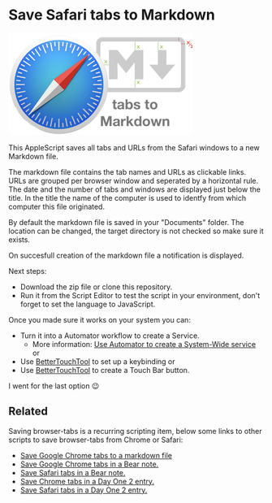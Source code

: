 # Save Safari tabs to Markdown

![Safari tabs to Markdown](img/Safari-tabs-to-Markdown.png)

This AppleScript saves all tabs and URLs from the Safari windows to a new Markdown file.

The markdown file contains the tab names and URLs as clickable links.
URLs are grouped per browser window and seperated by a horizontal rule.
The date and the number of tabs and windows are displayed just below the title. In the title the name of the computer is used to identfy from which computer this file originated.

By default the markdown file is saved in your "Documents" folder. The location can be changed, the target directory is not checked so make sure it exists.

On succesfull creation of the markdown file a notification is displayed.

Next steps:

- Download the zip file or clone this repository.
- Run it from the Script Editor to test the script in your environment, don't forget to set the language to JavaScript.

Once you made sure it works on your system you can:

- Turn it into a Automator workflow to create a Service.
  - More information: [Use Automator to create a System-Wide service](https://developer.apple.com/library/content/documentation/LanguagesUtilities/Conceptual/MacAutomationScriptingGuide/MakeaSystem-WideService.html) or
- Use [BetterTouchTool](https://www.boastr.net) to set up a keybinding or
- Use [BetterTouchTool](https://www.boastr.net) to create a Touch Bar button.

I went for the last option 😉

## Related

Saving browser-tabs is a recurring scripting item, below some links to other scripts to save browser-tabs from Chrome or Safari:

- [Save Google Chrome tabs to a markdown file](https://github.com/tIsGoud/save-chrome-tabs-to-markdown)
- [Save Google Chrome tabs in a Bear note.](https://github.com/tIsGoud/save-chrome-tabs-to-bear)
- [Save Safari tabs in a Bear note.](https://github.com/tIsGoud/save-safari-tabs-to-bear)
- [Save Chrome tabs in a Day One 2 entry.](https://github.com/tIsGoud/save-chrome-tabs-to-day-one)
- [Save Safari tabs in a Day One 2 entry.](https://github.com/tIsGoud/save-safari-tabs-to-day-one)
